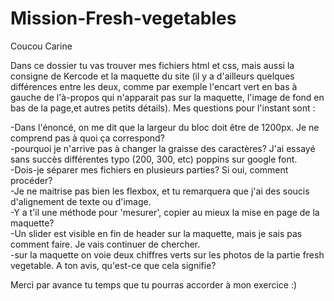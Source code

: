 # Mission-Fresh-vegetables

Coucou Carine

Dans ce dossier tu vas trouver mes fichiers html et css, mais aussi la consigne de Kercode et la maquette du site (il y a d'ailleurs quelques différences entre les deux, comme par exemple l'encart vert en bas à gauche de l'à-propos qui n'apparait pas sur la maquette, l'image de fond en bas de la page,et autres petits détails).
Mes questions pour l'instant sont :

-Dans l'énoncé, on me dit que la largeur du bloc doit être de 1200px. Je ne comprend pas à quoi ça correspond? <br>
-pourquoi je n'arrive pas à changer la graisse des caractères? J'ai essayé sans succès  différentes typo (200, 300, etc) poppins sur google font. <br>
-Dois-je séparer mes fichiers en plusieurs parties? Si oui, comment procéder?<br>
-Je ne maitrise pas bien les flexbox, et tu remarquera que j'ai des soucis d'alignement de texte ou d'image.<br>
-Y a t'il une méthode pour 'mesurer', copier au mieux la mise en page de la maquette?<br>
-Un slider est visible en fin de header sur la maquette, mais je sais pas comment faire. Je vais continuer de chercher.<br>
-sur la maquette on voie deux chiffres verts sur les photos de la partie fresh vegetable. A ton avis, qu'est-ce que cela signifie?<br>

Merci par avance tu temps que tu pourras accorder à mon exercice :)
